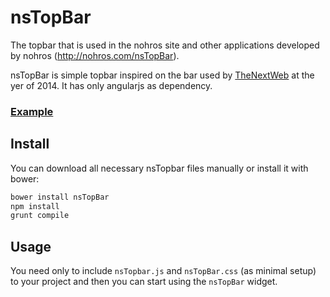 # nsTopBar

The topbar that is used in the nohros site and other applications developed by nohros (http://nohros.com/nsTopBar).

nsTopBar is simple topbar inspired on the bar used by [TheNextWeb](thenextweb.com) at the yer of 2014. It has only
angularjs as dependency.

### [Example](http://nohros.com/nsTopBar)

## Install

You can download all necessary nsTopbar files manually or install it with bower:

```bash
bower install nsTopBar
npm install
grunt compile
```

## Usage

You need only to include ``nsTopbar.js`` and ``nsTopBar.css`` (as minimal setup) to your project and then you can
start using the ``nsTopBar`` widget.

